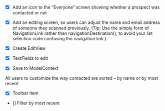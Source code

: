 - [x] Add an icon to the “Everyone” screen showing whether a prospect was contacted or not

- [x] Add an editing screen, so users can adjust the name and email address of someone they scanned previously. (Tip: Use the simple form of NavigationLink rather than navigationDestination(), to avoid your list selection code confusing the navigation link.)
- [x] Create EditView
- [x] TextFields to edit
- [x] Save to ModelContext

All users to customize the way contacted are sorted – by name or by most recent
- [x] Toolbar item
- [] Filter by most recent
